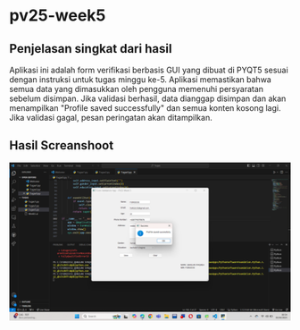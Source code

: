 # pv25-week5

## Penjelasan singkat dari hasil
Aplikasi ini adalah form verifikasi berbasis GUI yang dibuat di PYQT5 sesuai dengan instruksi untuk tugas minggu ke-5. Aplikasi memastikan bahwa semua data yang dimasukkan oleh pengguna memenuhi persyaratan sebelum disimpan. Jika validasi berhasil, data dianggap disimpan dan akan menampilkan "Profile saved successfully" dan semua konten kosong lagi. Jika validasi gagal, pesan peringatan akan ditampilkan.

## Hasil Screanshoot
![Alt text](<Screenshot 2025-04-05 005407.png>)